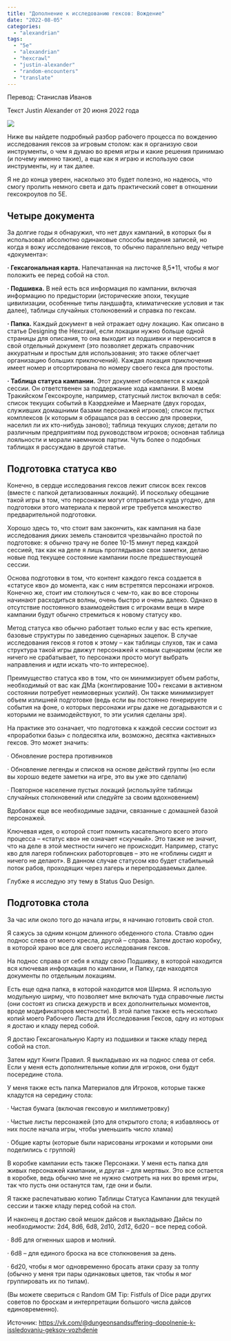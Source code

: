 ```yaml
---
title: "Дополнение к исследованию гексов: Вождение"
date: "2022-08-05"
categories: 
  - "alexandrian"
tags: 
  - "5e"
  - "alexandrian"
  - "hexcrawl"
  - "justin-alexander"
  - "random-encounters"
  - "translate"
---
```


Перевод: Станислав Иванов

Текст Justin Alexander от 20 июня 2022 года

![](images/080522_2244_1.png)

Ниже вы найдете подробный разбор рабочего процесса по вождению исследования гексов за игровым столом: как я организую свои инструменты, о чем я думаю во время игры и какие решения принимаю (и почему именно такие), а еще как я играю и использую свои инструменты, ну и так далее.

Я не до конца уверен, насколько это будет полезно, но надеюсь, что смогу пролить немного света и дать практический совет в отношении гексокроулов по 5E.

## Четыре документа

За долгие годы я обнаружил, что нет двух кампаний, в которых бы я использовал абсолютно одинаковые способы ведения записей, но когда я вожу исследование гексов, то обычно параллельно веду четыре «документа»:

**· Гексагональная карта.** Напечатанная на листочке 8,5\*11, чтобы я мог положить ее перед собой на стол.

**· Подшивка.** В ней есть вся информация по кампании, включая информацию по предыстории (исторические эпохи, текущие цивилизации, особенные типы ландшафта, климатические условия и так далее), таблицы случайных столкновений и справка по гексам.

**· Папка.** Каждый документ в ней отражает одну локацию. Как описано в статье Designing the Hexcrawl, если локации нужно больше одной страницы для описания, то она выходит из подшивки и переносится в свой отдельный документ (это позволяет держать справочник аккуратным и простым для использования; это также облегчает организацию больших приключений). Каждая локация приключения имеет номер и отсортирована по номеру своего гекса для простоты.

**· Таблица статуса кампании.** Этот документ обновляется к каждой сессии. Он ответственен за поддержание хода кампании. В моем Тракийском Гексокроуле, например, статусный листок включал в себя: список текущих событий в Каэрдхейме и Маернате (двух городах, служивших домашними базами персонажей игроков); список пустых комплексов (к которым я обращался раз в сессию для проверки, населил ли их кто-нибудь заново); таблица текущих слухов; детали по различным предприятиям под руководством игроков; основная таблица лояльности и морали наемников партии. Чуть более о подобных таблицах я рассуждаю в другой статье.

## Подготовка статуса кво

Конечно, в сердце исследования гексов лежит список всех гексов (вместе с папкой детализованных локаций). И поскольку обещание такой игры в том, что персонажи могут отправиться куда угодно, для подготовки этого материала к первой игре требуется множество предварительной подготовки.

Хорошо здесь то, что стоит вам закончить, как кампания на базе исследования диких земель становится чрезвычайно простой по подготовке: я обычно трачу не более 10-15 минут перед каждой сессией, так как на деле я лишь проглядываю свои заметки, делаю новые под текущее состояние кампании после предшествующей сессии.

Основа подготовки в том, что контент каждого гекса создается в «статусе кво» до момента, как с ним встретятся персонажи игроков. Конечно же, стоит им столкнуться с чем-то, как во все стороны начинают расходиться волны, очень быстро и очень далеко. Однако в отсутствие постоянного взаимодействия с игроками вещи в мире кампании будут обычно стремиться к новому статусу кво.

Метод статуса кво обычно работает только если у вас есть крепкие, базовые структуры по заведению сценарных зацепок. В случае исследования гексов я готов к этому – как таблицы слухов, так и сама структура такой игры движут персонажей к новым сценариям (если же ничего не срабатывает, то персонажи просто могут выбрать направления и идти искать что-то интересное).

Преимущество статуса кво в том, что он минимизирует объем работы, необходимый от вас как ДМа (жонглирование 100+ гексами в активном состоянии потребует неимоверных усилий). Он также минимизирует объем излишней подготовке (ведь если вы постоянно генерируете события на фоне, о которых персонажи игры даже не догадываются и с которыми не взаимодействуют, то эти усилия сделаны зря).

На практике это означает, что подготовка к каждой сессии состоит из «проработки базы» с полдесятка или, возможно, десятка «активных» гексов. Это может значить:

· Обновление ростера противников

· Обновление легенды и списков на основе действий группы (но если вы хорошо ведете заметки на игре, это вы уже это сделали)

· Повторное население пустых локаций (используйте таблицы случайных столкновений или следуйте за своим вдохновением)

Вдобавок еще все необходимые задачи, связанные с домашней базой персонажей.

Ключевая идея, о которой стоит помнить касательного всего этого процесса – «статус кво» не означает «скучный». Это также не значит, что на деле в этой местности ничего не происходит. Например, статус кво для лагеря гоблинских работорговцев – это не «гоблины сидят и ничего не делают». В данном случае статусом кво будет стабильный поток рабов, проходящих через лагерь и перепродаваемых далее.

Глубже я исследую эту тему в Status Quo Design.

## Подготовка стола

За час или около того до начала игры, я начинаю готовить свой стол.

Я сажусь за одним концом длинного обеденного стола. Ставлю один поднос слева от моего кресла, другой – справа. Затем достаю коробку, в которой храню все для своего исследования гексов.

На поднос справа от себя я кладу свою Подшивку, в которой находится вся ключевая информация по кампании, и Папку, где находятся документы по отдельным локациям.

Есть еще одна папка, в которой находится моя Ширма. Я использую модульную ширму, что позволяет мне включать туда справочные листы (они состоят из списка дежурств и всех дополнительных моментов, вроде модификаторов местности). В этой папке также есть несколько копий моего Рабочего Листа для Исследования Гексов, одну из которых я достаю и кладу перед собой.

Я достаю Гексагональную Карту из подшивки и также кладу перед собой на стол.

Затем идут Книги Правил. Я выкладываю их на поднос слева от себя. Если у меня есть дополнительные копии для игроков, они будут посередине стола.

У меня также есть папка Материалов для Игроков, которые также кладутся на середину стола:

· Чистая бумага (включая гексовую и миллиметровку)

· Чистые листы персонажей (это для открытого стола; я избавляюсь от них после начала игры, чтобы уменьшить число хлама)

· Общие карты (которые были нарисованы игроками и которыми они поделились с группой)

В коробке кампании есть также Персонажи. У меня есть папка для живых персонажей кампании, и другая – для мертвых. Это все остается в коробке, ведь обычно мне не нужно смотреть на них во время игры, так что пусть они останутся там, где они и были.

Я также распечатываю копию Таблицы Статуса Кампании для текущей сессии и также кладу перед собой на стол.

И наконец я достаю свой мешок дайсов и выкладываю Дайсы по необходимости: 2d4, 8d6, 6d8, 2d10, 2d12, 6d20 – все перед собой.

· 8d6 для огненных шаров и молний.

· 6d8 – для единого броска на все столкновения за день.

· 6d20, чтобы я мог одновременно бросать атаки сразу за толпу (обычно у меня три пары одинаковых цветов, так чтобы я мог группировать их по типам).

(Вы можете свериться с Random GM Tip: Fistfuls of Dice ради других советов по броскам и интерпретации большого числа дайсов единовременно).

Источник: <https://vk.com/@dungeonsandsuffering-dopolnenie-k-issledovaniu-geksov-vozhdenie>
